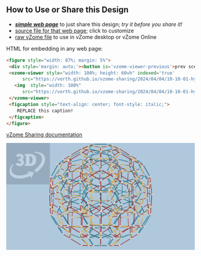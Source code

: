 
## How to Use or Share this Design

 - [***simple web page***](<https://vorth.github.io/vzome-sharing/2024/04/04/10-10-01-hyperdo-steps/>) to just share this design; *try it before you share it!*
 - [source file for that web page](<https://github.com/vorth/vzome-sharing/edit/main/2024/04/04/10-10-01-hyperdo-steps/index.md>); click to customize
 - [raw vZome file](<https://raw.githubusercontent.com/vorth/vzome-sharing/main/2024/04/04/10-10-01-hyperdo-steps/hyperdo-steps.vZome>) to use in vZome desktop or vZome Online
 
 HTML for embedding in any web page:
 ```html
<figure style="width: 87%; margin: 5%">
  <div style='margin: auto;'><button is='vzome-viewer-previous'>prev scene</button><button is='vzome-viewer-next'>next scene</button></div>
  <vzome-viewer style="width: 100%; height: 60vh" indexed='true'
       src="https://vorth.github.io/vzome-sharing/2024/04/04/10-10-01-hyperdo-steps/hyperdo-steps.vZome" >
    <img  style="width: 100%"
       src="https://vorth.github.io/vzome-sharing/2024/04/04/10-10-01-hyperdo-steps/hyperdo-steps.png" >
  </vzome-viewer>
  <figcaption style="text-align: center; font-style: italic;">
     REPLACE this caption!
  </figcaption>
</figure>

 ```

[vZome Sharing documentation](https://vzome.github.io/vzome/sharing.html#how-it-works)

![Image](<hyperdo-steps.png>)

